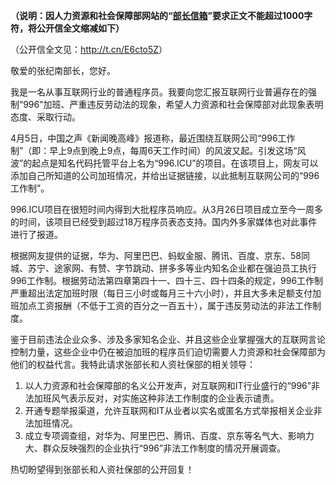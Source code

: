 **（说明：因人力资源和社会保障部网站的“[部长信箱](http://www.mohrss.gov.cn/SYrlzyhshbzb/zxhd/buzhangxinxiang/woyaoxiexin/)”要求正文不能超过1000字符，将公开信全文缩减如下）**

（公开信全文见：<http://t.cn/E6cto5Z>）

敬爱的张纪南部长，您好。

我是一名从事互联网行业的普通程序员。我要向您汇报互联网行业普遍存在的强制“996”加班、严重违反劳动法的现象，希望人力资源和社会保障部对此现象表明态度、采取行动。

4月5日，中国之声《新闻晚高峰》报道称，最近围绕互联网公司“996工作制”（即：早上9点到晚上9点，每周6天工作时间）的风波又起。引发这场“风波”的起点是知名代码托管平台上名为“996.ICU”的项目。在该项目上，网友可以添加自己所知道的公司加班情况，并给出证据链接，以此抵制互联网公司的“996工作制”。

996.ICU项目在很短时间内得到大批程序员响应。从3月26日项目成立至今一周多的时间，该项目已经受到超过18万程序员表态支持。国内外多家媒体也对此事件进行了报道。

根据网友提供的证据，华为、阿里巴巴、蚂蚁金服、腾讯、百度、京东、58同城、苏宁、途家网、有赞、字节跳动、拼多多等业内知名企业都在强迫员工执行996工作制。根据劳动法第四章第四十一、四十三、四十四条的规定，996工作制严重超出法定加班时限（每日三小时或每月三十六小时），并且大多未足额支付加班加点工资报酬（不低于工资的百分之一百五十），属于违反劳动法的非法工作制度。

鉴于目前违法企业众多、涉及多家知名企业、并且这些企业掌握强大的互联网言论控制力量，这些企业中仍在被迫加班的程序员们迫切需要人力资源和社会保障部为他们的权益代言。我特此请求张部长和人资社保部的相关领导：

1. 以人力资源和社会保障部的名义公开发声，对互联网和IT行业盛行的“996”非法加班风气表示反对，对实施这种非法工作制度的企业表示谴责。
2. 开通专题举报渠道，允许互联网和IT从业者以实名或匿名方式举报相关企业非法加班情况。
3. 成立专项调查组，对华为、阿里巴巴、腾讯、百度、京东等名气大、影响力大、群众反映强烈的企业执行“996”非法工作制度的情况开展调查。

热切盼望得到张部长和人资社保部的公开回复！
